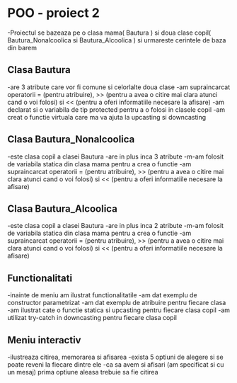 # POO - proiect 2

-Proiectul se bazeaza pe o clasa mama( Bautura ) si doua clase copil( Bautura_Nonalcoolica si Bautura_Alcoolica ) si urmareste cerintele de baza din barem

## Clasa Bautura

-are 3 atribute care vor fi comune si celorlalte doua clase 
-am supraincarcat operatorii = (pentru atribuire), >> (pentru a avea o citire mai clara atunci cand o voi folosi) si << (pentru a oferi informatiile necesare la afisare)
-am declarat si o variabila de tip protected pentru a o folosi in clasele copil
-am creat o functie virtuala care ma va ajuta la upcasting si downcasting

## Clasa Bautura_Nonalcoolica

-este clasa copil a clasei Bautura
-are in plus inca 3 atribute
-m-am folosit de variabila statica din clasa mama pentru a crea o functie
-am supraincarcat operatorii = (pentru atribuire), >> (pentru a avea o citire mai clara atunci cand o voi folosi) si << (pentru a oferi informatiile necesare la afisare)

## Clasa Bautura_Alcoolica

-este clasa copil a clasei Bautura
-are in plus inca 2 atribute
-m-am folosit de variabila statica din clasa mama pentru a crea o functie
-am supraincarcat operatorii = (pentru atribuire), >> (pentru a avea o citire mai clara atunci cand o voi folosi) si << (pentru a oferi informatiile necesare la afisare)

## Functionalitati

-inainte de meniu am ilustrat functionalitatile
-am dat exemplu de constructor parametrizat
-am dat exemplu de atribuire pentru fiecare clasa
-am ilustrat cate o functie statica si upcasting pentru fiecare clasa copil
-am utilizat try-catch in downcasting pentru fiecare clasa copil

## Meniu interactiv

-ilustreaza citirea, memorarea si afisarea
-exista 5 optiuni de alegere si se poate reveni la fiecare dintre ele
-ca sa avem si afisari (am specificat si cu un mesaj) prima optiune aleasa trebuie sa fie citirea


